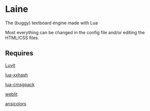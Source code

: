 # Laine
The (buggy) textboard engine made with Lua

Most everything can be changed in the config file and/or editing the HTML/CSS files.

## Requires
[Luvit](https://luvit.io/)

[lua-xxhash](https://github.com/mah0x211/lua-xxhash)

[lua-cmsgpack](https://github.com/antirez/lua-cmsgpack)

[weblit](https://github.com/creationix/weblit)

[ansicolors](https://github.com/hoelzro/ansicolors)
